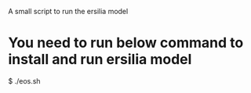 A small script to run the ersilia model
# You need to run below command to install and run ersilia model
$ ./eos.sh